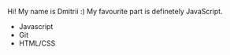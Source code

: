 Hi!
My name is Dmitrii :)
My favourite part is definetely JavaScript.

* Javascript
* Git
* HTML/CSS
